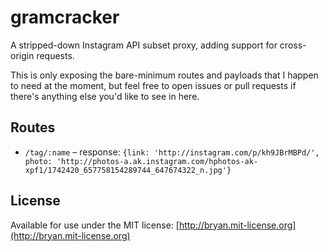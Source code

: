 # gramcracker

A stripped-down Instagram API subset proxy, adding support for cross-origin requests.

This is only exposing the bare-minimum routes and payloads that I happen to need at the moment, but feel free to open issues or pull requests if there's anything else you'd like to see in here.

## Routes

* `/tag/:name` – response: `{link: 'http://instagram.com/p/kh9JBrMBPd/', photo: 'http://photos-a.ak.instagram.com/hphotos-ak-xpf1/1742420_657758154289744_647674322_n.jpg'}`

## License

Available for use under the MIT license: [http://bryan.mit-license.org](http://bryan.mit-license.org)
